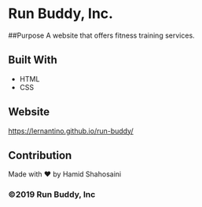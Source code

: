 # Run Buddy, Inc.

##Purpose
A website that offers fitness training services. 

## Built With
* HTML
* CSS

## Website
https://lernantino.github.io/run-buddy/

## Contribution
Made with ❤️ by Hamid Shahosaini

### ©️2019 Run Buddy, Inc 